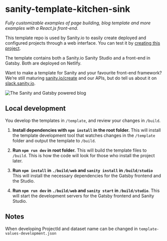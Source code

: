 # sanity-template-kitchen-sink

_Fully customizable examples of page building, blog template and more examples
with a React.js front-end._

This template repo is used by Sanity.io to easily create deployed and
configured projects through a web interface. You can test it by [creating this
project](https://www.sanity.io/create?template=sanity-io%2Fsanity-template-kitchen-sink).

The template contains both a Sanity.io Sanity Studio and a front-end in Gatsby.
Both are deployed on Netlify.

Want to make a template for Sanity and your favourite front-end framework?
We’re still maturing [sanity.io/create](https://sanity.io/create) and our APIs,
but do tell us about it on [slack.sanity.io](https://slack.sanity.io).

![The Sanity and Gatsby powered blog](https://github.com/sanity-io/sanity-template-kitchen-sink/blob/main/assets/frontend.png?raw=true)

## Local development

You develop the templates in `/template`, and review your changes in `/build`.

1. **Install dependencies with `npm install` in the root folder.** This will
   install the template development tool that watches changes in the
   `/template` folder and output the template to `/build`.

2. **Run `npm run dev` in root folder.** This will build the template files to
   `/build`. This is how the code will look for those who install the project
   later.

3. **Run `npm install` in `./build/web` and `sanity install` in
   `/build/studio`** This will install the necessary dependencies for the
   Gatsby frontend and the Studio.

4. **Run `npm run dev` in `./build/web` and `sanity start` in
   `/build/studio`**. This will start the development servers for the Gatsby
   frontend and Sanity Studio.

## Notes

When developing ProjectId and dataset name can be changed in `template-values-development.json`
